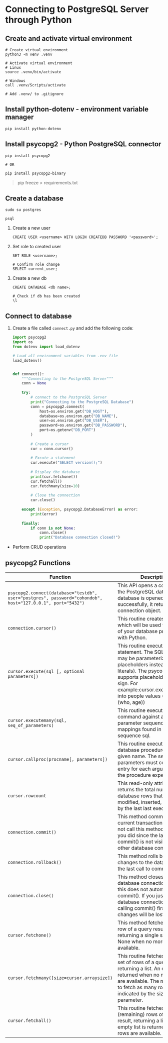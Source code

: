 # Connecting to PostgreSQL Server through Python

## Create and activate virtual environment

```
# Create virtual environment
python3 -m venv .venv

# Activate virtual environment
# Linux
source .venv/bin/activate

# Windows
call .venv/Scripts/activate

# Add .venv/ to .gitignore
```

## Install python-dotenv - environment variable manager

```
pip install python-dotenv
```

## Install psycopg2 - Python PostgreSQL connector

```
pip install psycopg2

# OR

pip install psycopg2-binary
```

> pip freeze > requirements.txt

## Create a database

```
sudo su postgres

psql
```

1. Create a new user

    ```
    CREATE USER <username> WITH LOGIN CREATEDB PASSWORD '<password>';
    ```

2. Set role to created user

    ```
    SET ROLE <username>;

    # Confirm role change
    SELECT current_user;
    ```

3. Create a new db

    ```
    CREATE DATABASE <db name>;

    # Check if db has been created 
    \l 
    ```

## Connect to database

1. Create a file called `connect.py` and add the following code:

    ```python
    import psycopg2
    import os
    from dotenv import load_dotenv

    # Load all environment variables from .env file
    load_dotenv()


    def connect():
        """Connecting to the PostgreSQL Server"""
        conn = None
        
        try:
            # connect to the PostgreSQL Server
            print("Connecting to the PostgreSQL Database")
            conn = psycopg2.connect(
                host=os.environ.get("DB_HOST"),
                database=os.environ.get("DB_NAME"),
                user=os.environ.get("DB_USER"),
                password=os.environ.get("DB_PASSWORD"),
                port=os.getenv("DB_PORT")
            )
            
            # Create a cursor
            cur = conn.cursor()
            
            # Excute a statement
            cur.execute("SELECT version();")
            
            # Display the database
            print(cur.fetchone())
            cur.fetchall()
            cur.fetchmany(size=10)
            
            # Close the connection
            cur.close()
            
        except (Exception, psycopg2.DatabaseError) as error:
            print(error)
            
        finally:
            if conn is not None:
                conn.close()
                print("Database connection closed!")
    ```


- Perform CRUD operations

## psycopg2 Functions

| Function | Description |
|----------|-------------|	
| `psycopg2.connect(database="testdb", user="postgres", password="cohondob", host="127.0.0.1", port="5432")` | This API opens a connection to the PostgreSQL database. If database is opened successfully, it returns a connection object. |
|  `connection.cursor()` | This routine creates a cursor which will be used throughout of your database programming with Python. |
| `cursor.execute(sql [, optional parameters])` | This routine executes an SQL statement. The SQL statement may be parameterized (i.e., placeholders instead of SQL literals). The psycopg2 module supports placeholder using %s sign. For example:cursor.execute("insert into people values (%s, %s)", (who, age)) |
| `cursor.executemany(sql, seq_of_parameters)` | This routine executes an SQL command against all parameter sequences or mappings found in the sequence sql. |
| `cursor.callproc(procname[, parameters])` | This routine executes a stored database procedure with the given name. The sequence of parameters must contain one entry for each argument that the procedure expects. |
| `cursor.rowcount` | This read-only attribute which returns the total number of database rows that have been modified, inserted, or deleted by the last last execute*(). |
| `connection.commit()` | This method commits the current transaction. If you do not call this method, anything you did since the last call to commit() is not visible from other database connections. |
| `connection.rollback()` | This method rolls back any changes to the database since the last call to commit(). |
| `connection.close()` | This method closes the database connection. Note that this does not automatically call commit(). If you just close your database connection without calling commit() first, your changes will be lost! |
| `cursor.fetchone()` | This method fetches the next row of a query result set, returning a single sequence, or None when no more data is available. |
| `cursor.fetchmany([size=cursor.arraysize])` | This routine fetches the next set of rows of a query result, returning a list. An empty list is returned when no more rows are available. The method tries to fetch as many rows as indicated by the size parameter. |
| `cursor.fetchall()` | This routine fetches all (remaining) rows of a query result, returning a list. An empty list is returned when no rows are available. |
